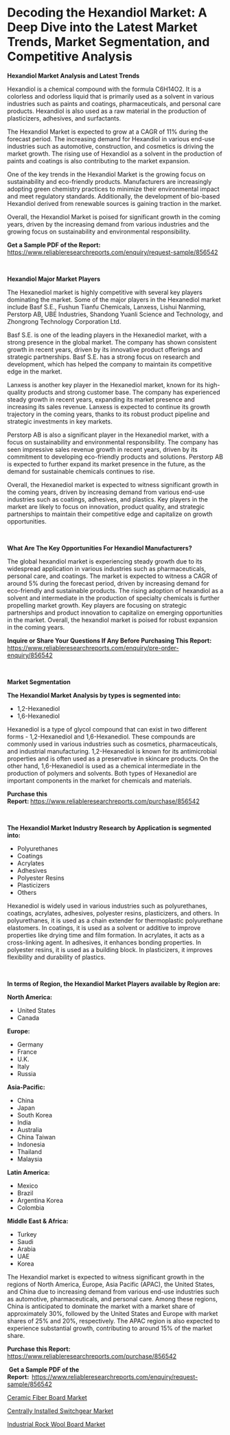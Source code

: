 <p><h1>Decoding the Hexandiol Market: A Deep Dive into the Latest Market Trends, Market Segmentation, and Competitive Analysis</h1></p><p><strong>Hexandiol Market Analysis and Latest Trends</strong></p>
<p><p>Hexandiol is a chemical compound with the formula C6H14O2. It is a colorless and odorless liquid that is primarily used as a solvent in various industries such as paints and coatings, pharmaceuticals, and personal care products. Hexandiol is also used as a raw material in the production of plasticizers, adhesives, and surfactants.</p><p>The Hexandiol Market is expected to grow at a CAGR of 11% during the forecast period. The increasing demand for Hexandiol in various end-use industries such as automotive, construction, and cosmetics is driving the market growth. The rising use of Hexandiol as a solvent in the production of paints and coatings is also contributing to the market expansion.</p><p>One of the key trends in the Hexandiol Market is the growing focus on sustainability and eco-friendly products. Manufacturers are increasingly adopting green chemistry practices to minimize their environmental impact and meet regulatory standards. Additionally, the development of bio-based Hexandiol derived from renewable sources is gaining traction in the market.</p><p>Overall, the Hexandiol Market is poised for significant growth in the coming years, driven by the increasing demand from various industries and the growing focus on sustainability and environmental responsibility.</p></p>
<p><strong>Get a Sample PDF of the Report:&nbsp;</strong> <a href="https://www.reliableresearchreports.com/enquiry/request-sample/856542">https://www.reliableresearchreports.com/enquiry/request-sample/856542</a></p>
<p>&nbsp;</p>
<p><strong>Hexandiol Major Market Players</strong></p>
<p><p>The Hexanediol market is highly competitive with several key players dominating the market. Some of the major players in the Hexanediol market include Basf S.E., Fushun Tianfu Chemicals, Lanxess, Lishui Nanming, Perstorp AB, UBE Industries, Shandong Yuanli Science and Technology, and Zhongrong Technology Corporation Ltd.</p><p>Basf S.E. is one of the leading players in the Hexanediol market, with a strong presence in the global market. The company has shown consistent growth in recent years, driven by its innovative product offerings and strategic partnerships. Basf S.E. has a strong focus on research and development, which has helped the company to maintain its competitive edge in the market.</p><p>Lanxess is another key player in the Hexanediol market, known for its high-quality products and strong customer base. The company has experienced steady growth in recent years, expanding its market presence and increasing its sales revenue. Lanxess is expected to continue its growth trajectory in the coming years, thanks to its robust product pipeline and strategic investments in key markets.</p><p>Perstorp AB is also a significant player in the Hexanediol market, with a focus on sustainability and environmental responsibility. The company has seen impressive sales revenue growth in recent years, driven by its commitment to developing eco-friendly products and solutions. Perstorp AB is expected to further expand its market presence in the future, as the demand for sustainable chemicals continues to rise.</p><p>Overall, the Hexanediol market is expected to witness significant growth in the coming years, driven by increasing demand from various end-use industries such as coatings, adhesives, and plastics. Key players in the market are likely to focus on innovation, product quality, and strategic partnerships to maintain their competitive edge and capitalize on growth opportunities.</p></p>
<p>&nbsp;</p>
<p><strong>What Are The Key Opportunities For Hexandiol Manufacturers?</strong></p>
<p><p>The global hexandiol market is experiencing steady growth due to its widespread application in various industries such as pharmaceuticals, personal care, and coatings. The market is expected to witness a CAGR of around 5% during the forecast period, driven by increasing demand for eco-friendly and sustainable products. The rising adoption of hexandiol as a solvent and intermediate in the production of specialty chemicals is further propelling market growth. Key players are focusing on strategic partnerships and product innovation to capitalize on emerging opportunities in the market. Overall, the hexandiol market is poised for robust expansion in the coming years.</p></p>
<p><strong>Inquire or Share Your Questions If Any Before Purchasing This Report:</strong> <a href="https://www.reliableresearchreports.com/enquiry/pre-order-enquiry/856542">https://www.reliableresearchreports.com/enquiry/pre-order-enquiry/856542</a></p>
<p>&nbsp;</p>
<p><strong>Market Segmentation</strong></p>
<p><strong>The Hexandiol Market Analysis by types is segmented into:</strong></p>
<p><ul><li>1,2-Hexanediol</li><li>1,6-Hexanediol</li></ul></p>
<p><p>Hexanediol is a type of glycol compound that can exist in two different forms - 1,2-Hexanediol and 1,6-Hexanediol. These compounds are commonly used in various industries such as cosmetics, pharmaceuticals, and industrial manufacturing. 1,2-Hexanediol is known for its antimicrobial properties and is often used as a preservative in skincare products. On the other hand, 1,6-Hexanediol is used as a chemical intermediate in the production of polymers and solvents. Both types of Hexanediol are important components in the market for chemicals and materials.</p></p>
<p><strong>Purchase this Report:&nbsp;</strong><a href="https://www.reliableresearchreports.com/purchase/856542">https://www.reliableresearchreports.com/purchase/856542</a></p>
<p>&nbsp;</p>
<p><strong>The Hexandiol Market Industry Research by Application is segmented into:</strong></p>
<p><ul><li>Polyurethanes</li><li>Coatings</li><li>Acrylates</li><li>Adhesives</li><li>Polyester Resins</li><li>Plasticizers</li><li>Others</li></ul></p>
<p><p>Hexanediol is widely used in various industries such as polyurethanes, coatings, acrylates, adhesives, polyester resins, plasticizers, and others. In polyurethanes, it is used as a chain extender for thermoplastic polyurethane elastomers. In coatings, it is used as a solvent or additive to improve properties like drying time and film formation. In acrylates, it acts as a cross-linking agent. In adhesives, it enhances bonding properties. In polyester resins, it is used as a building block. In plasticizers, it improves flexibility and durability of plastics.</p></p>
<p>&nbsp;</p>
<p><strong>In terms of Region, the Hexandiol Market Players available by Region are:</strong></p>
<p>
    <p> <strong> North America: </strong>
        <ul>
            <li>United States</li>
            <li>Canada</li>
        </ul>
        </p> 
    <p> <strong> Europe: </strong>
        <ul>
            <li>Germany</li>
            <li>France</li>
            <li>U.K.</li>
            <li>Italy</li>
            <li>Russia</li>
        </ul>
        </p> 
    <p> <strong> Asia-Pacific: </strong>
        <ul>
            <li>China</li>
            <li>Japan</li>
            <li>South Korea</li>
            <li>India</li>
            <li>Australia</li>
            <li>China Taiwan</li>
            <li>Indonesia</li>
            <li>Thailand</li>
            <li>Malaysia</li>
        </ul>
        </p> 
    <p> <strong> Latin America: </strong>
        <ul>
            <li>Mexico</li>
            <li>Brazil</li>
            <li>Argentina Korea</li>
            <li>Colombia</li>
        </ul>
        </p> 
    <p> <strong> Middle East & Africa: </strong>
        <ul>
            <li>Turkey</li>
            <li>Saudi</li>
            <li>Arabia</li>
            <li>UAE</li>
            <li>Korea</li>
        </ul>
    </p>
    </p>
<p><p>The Hexandiol market is expected to witness significant growth in the regions of North America, Europe, Asia Pacific (APAC), the United States, and China due to increasing demand from various end-use industries such as automotive, pharmaceuticals, and personal care. Among these regions, China is anticipated to dominate the market with a market share of approximately 30%, followed by the United States and Europe with market shares of 25% and 20%, respectively. The APAC region is also expected to experience substantial growth, contributing to around 15% of the market share.</p></p>
<p><strong>Purchase this Report: </strong><a href="https://www.reliableresearchreports.com/purchase/856542">https://www.reliableresearchreports.com/purchase/856542</a></p>
<p>&nbsp;<strong>Get a Sample PDF of the Report:&nbsp;&nbsp;</strong><a href="https://www.reliableresearchreports.com/enquiry/request-sample/856542">https://www.reliableresearchreports.com/enquiry/request-sample/856542</a></p>
<p><strong></strong></p>
<p><p><a href="https://view.publitas.com/reportprime-1/ceramic-fiber-board-market-size-and-examines-its-market-scope-with-a-primary-focus-on-growth-opportunities-and-forecasted-trends-spanning-from-2023-to-2030/">Ceramic Fiber Board Market</a></p><p><a href="https://view.publitas.com/reportprime-1/centrally-installed-switchgear-market-size-and-growth-market-segmentation-regional-and-country-breakdowns-and-market-trends-for-period-from-2023-2030/">Centrally Installed Switchgear Market</a></p><p><a href="https://view.publitas.com/reportprime-1/industrial-rock-wool-board-market-analysis-and-market-size-global-industry-overview-market-segmentation-and-forecast-2023-to-2030/">Industrial Rock Wool Board Market</a></p></p>